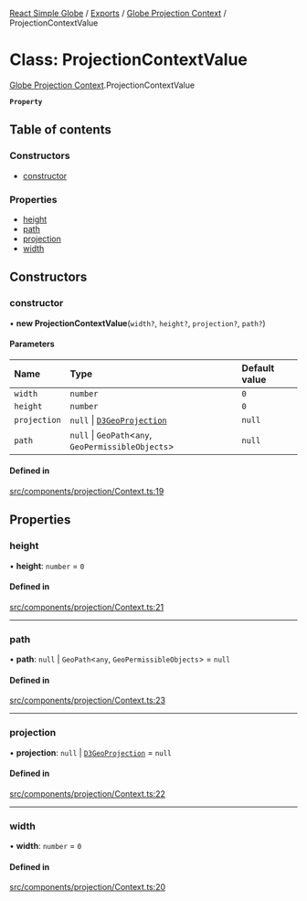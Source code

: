 [React Simple Globe](../README.md) / [Exports](../modules.md) / [Globe Projection Context](../modules/Globe_Projection_Context.md) / ProjectionContextValue

# Class: ProjectionContextValue

[Globe Projection Context](../modules/Globe_Projection_Context.md).ProjectionContextValue

**`Property`**

## Table of contents

### Constructors

- [constructor](Globe_Projection_Context.ProjectionContextValue.md#constructor)

### Properties

- [height](Globe_Projection_Context.ProjectionContextValue.md#height)
- [path](Globe_Projection_Context.ProjectionContextValue.md#path)
- [projection](Globe_Projection_Context.ProjectionContextValue.md#projection)
- [width](Globe_Projection_Context.ProjectionContextValue.md#width)

## Constructors

### constructor

• **new ProjectionContextValue**(`width?`, `height?`, `projection?`, `path?`)

#### Parameters

| Name | Type | Default value |
| :------ | :------ | :------ |
| `width` | `number` | `0` |
| `height` | `number` | `0` |
| `projection` | ``null`` \| [`D3GeoProjection`](../interfaces/Globe_Projection_Context.D3GeoProjection.md) | `null` |
| `path` | ``null`` \| `GeoPath`<`any`, `GeoPermissibleObjects`\> | `null` |

#### Defined in

[src/components/projection/Context.ts:19](https://github.com/Gaushao/d3-react-globe/blob/4f7a1a2/src/components/projection/Context.ts#L19)

## Properties

### height

• **height**: `number` = `0`

#### Defined in

[src/components/projection/Context.ts:21](https://github.com/Gaushao/d3-react-globe/blob/4f7a1a2/src/components/projection/Context.ts#L21)

___

### path

• **path**: ``null`` \| `GeoPath`<`any`, `GeoPermissibleObjects`\> = `null`

#### Defined in

[src/components/projection/Context.ts:23](https://github.com/Gaushao/d3-react-globe/blob/4f7a1a2/src/components/projection/Context.ts#L23)

___

### projection

• **projection**: ``null`` \| [`D3GeoProjection`](../interfaces/Globe_Projection_Context.D3GeoProjection.md) = `null`

#### Defined in

[src/components/projection/Context.ts:22](https://github.com/Gaushao/d3-react-globe/blob/4f7a1a2/src/components/projection/Context.ts#L22)

___

### width

• **width**: `number` = `0`

#### Defined in

[src/components/projection/Context.ts:20](https://github.com/Gaushao/d3-react-globe/blob/4f7a1a2/src/components/projection/Context.ts#L20)
